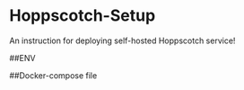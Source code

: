 # Hoppscotch-Setup

An instruction for deploying self-hosted Hoppscotch service!

##ENV

##Docker-compose file
